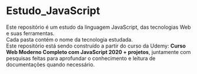 # Estudo_JavaScript   

Este repositório é um estudo da linguagem JavaScript, das tecnologias Web e suas ferramentas.   
Cada pasta contém o nome da tecnologia estudada.  
Este repositório está sendo construído a partir do curso da Udemy: **Curso Web Moderno Completo com JavaScript 2020 + projetos**, 
juntamente com pesquisas feitas para aprofundar o conhecimento e leitura de documentações quando necessário. 
